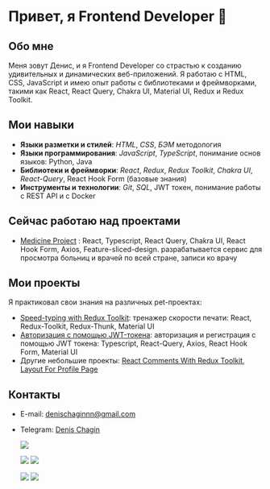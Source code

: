 # Привет, я Frontend Developer 👋

## Обо мне
Меня зовут Денис, и я Frontend Developer со страстью к созданию удивительных и динамических веб-приложений. Я работаю с HTML, CSS, JavaScript и имею опыт работы с библиотеками и фреймворками, такими как React, React Query, Chakra UI, Material UI, Redux и Redux Toolkit.

## Мои навыки
- **Языки разметки и стилей**: *HTML*, *CSS*, *БЭМ* методология
- **Языки программирования**: *JavaScript*, *TypeScript*, понимание основ языков: Python, Java
- **Библиотеки и фреймворки**: *React*, *Redux*, *Redux Toolkit*, *Chakra UI*, *React-Query*, React Hook Form (базовые знания)
- **Инструменты и технологии**: *Git*, *SQL*, JWT токен, понимание работы с REST API и с Docker 

## Сейчас работаю над проектами
- [Medicine Project](https://github.com/denischagin/medicine-project) : React, Typescript, React Query, Chakra UI, React Hook Form, Axios, Feature-sliced-design.
разрабатывается сервис для просмотра больниц и врачей по всей стране, записи ко врачу

## Мои проекты
Я практиковал свои знания на различных pet-проектах:
- [Speed-typing with Redux Toolkit](https://github.com/denischagin/speed-typing): тренажер скорости печати: React, Redux-Toolkit, Redux-Thunk, Material UI
- [Авторизация с помощью JWT-токена](https://github.com/denischagin/testing_jwt_auth): авторизация и регистрация с помощью JWT токена: Typescript, React-Query, Axios, React Hook Form, Material UI
- Другие небольшие проекты: [React Comments With Redux Toolkit](https://github.com/denischagin/comments.git), [Layout For Profile Page](https://github.com/denischagin/profile-layout)

## Контакты
- E-mail: [denischaginnn@gmail.com](mailto:denischaginnn@gmail.com)
- Telegram: [Denis Chagin](https://t.me/cheek_react)



  ![](https://github-profile-summary-cards.vercel.app/api/cards/profile-details?username=denischagin&theme=solarized_dark)

  ![](https://github-profile-summary-cards.vercel.app/api/cards/most-commit-language?username=denischagin&theme=solarized_dark) ![](https://github-profile-summary-cards.vercel.app/api/cards/repos-per-language?username=denischagin&theme=solarized_dark)

  ![](https://github-profile-summary-cards.vercel.app/api/cards/stats?username=denischagin&theme=solarized_dark) ![](https://github-profile-summary-cards.vercel.app/api/cards/productive-time?username=denischagin&theme=solarized_dark)
